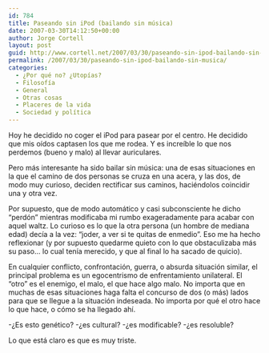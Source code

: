 ```yaml
---
id: 784
title: Paseando sin iPod (bailando sin música)
date: 2007-03-30T14:12:50+00:00
author: Jorge Cortell
layout: post
guid: http://www.cortell.net/2007/03/30/paseando-sin-ipod-bailando-sin-musica/
permalink: /2007/03/30/paseando-sin-ipod-bailando-sin-musica/
categories:
  - ¿Por qué no? ¿Utopías?
  - Filosofí­a
  - General
  - Otras cosas
  - Placeres de la vida
  - Sociedad y polí­tica
---
```

Hoy he decidido no coger el iPod para pasear por el centro. He decidido que mis oí­dos captasen los que me rodea. Y es increí­ble lo que nos perdemos (bueno y malo) al llevar auriculares.

Pero más interesante ha sido bailar sin música: una de esas situaciones en la que el camino de dos personas se cruza en una acera, y las dos, de modo muy curioso, deciden rectificar sus caminos, haciéndolos coincidir una y otra vez.

Por supuesto, que de modo automático y casi subconsciente he dicho &#8220;perdón&#8221; mientras modificaba mi rumbo exageradamente para acabar con aquel waltz. Lo curioso es lo que la otra persona (un hombre de mediana edad) decí­a a la vez: &#8220;joder, a ver si te quitas de enmedio&#8221;. Eso me ha hecho reflexionar (y por supuesto quedarme quieto con lo que obstaculizaba más su paso&#8230; lo cual tení­a merecido, y que al final lo ha sacado de quicio).
  
En cualquier conflicto, confrontación, guerra, o absurda situación similar, el principal problema es un egocentrismo de enfrentamiento unilateral. El &#8220;otro&#8221; es el enemigo, el malo, el que hace algo malo. No importa que en muchas de esas situaciones haga falta el concurso de dos (o más) lados para que se llegue a la situación indeseada. No importa por qué el otro hace lo que hace, o cómo se ha llegado ahí­.

-¿Es esto genético? -¿es cultural? -¿es modificable? -¿es resoluble?

Lo que está claro es que es muy triste.